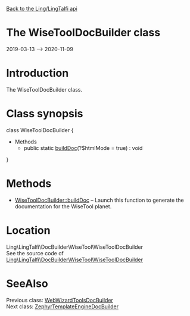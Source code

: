 [Back to the Ling/LingTalfi api](https://github.com/lingtalfi/LingTalfi/blob/master/doc/api/Ling/LingTalfi.md)



The WiseToolDocBuilder class
================
2019-03-13 --> 2020-11-09






Introduction
============

The WiseToolDocBuilder class.



Class synopsis
==============


class <span class="pl-k">WiseToolDocBuilder</span>  {

- Methods
    - public static [buildDoc](https://github.com/lingtalfi/LingTalfi/blob/master/doc/api/Ling/LingTalfi/DocBuilder/WiseTool/WiseToolDocBuilder/buildDoc.md)(?$htmlMode = true) : void

}






Methods
==============

- [WiseToolDocBuilder::buildDoc](https://github.com/lingtalfi/LingTalfi/blob/master/doc/api/Ling/LingTalfi/DocBuilder/WiseTool/WiseToolDocBuilder/buildDoc.md) &ndash; Launch this function to generate the documentation for the WiseTool planet.





Location
=============
Ling\LingTalfi\DocBuilder\WiseTool\WiseToolDocBuilder<br>
See the source code of [Ling\LingTalfi\DocBuilder\WiseTool\WiseToolDocBuilder](https://github.com/lingtalfi/LingTalfi/blob/master/DocBuilder/WiseTool/WiseToolDocBuilder.php)



SeeAlso
==============
Previous class: [WebWizardToolsDocBuilder](https://github.com/lingtalfi/LingTalfi/blob/master/doc/api/Ling/LingTalfi/DocBuilder/WebWizardTools/WebWizardToolsDocBuilder.md)<br>Next class: [ZephyrTemplateEngineDocBuilder](https://github.com/lingtalfi/LingTalfi/blob/master/doc/api/Ling/LingTalfi/DocBuilder/ZephyrTemplateEngine/ZephyrTemplateEngineDocBuilder.md)<br>
